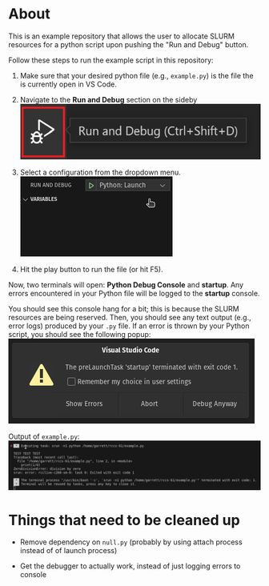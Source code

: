# About

This is an example repository that allows the user to allocate SLURM resources for a python script upon pushing the "Run and Debug" button.

Follow these steps to run the example script in this repository:

1. Make sure that your desired python file (e.g., `example.py`) is the file the is currently open in VS Code.

2. Navigate to the **Run and Debug** section on the sideby ![Alt text](/readme/run_and_debug.png)

3. Select a configuration from the dropdown menu. ![Alt text](/readme/configurations.png)

4. Hit the play button to run the file (or hit F5).

Now, two terminals will open: **Python Debug Console** and **startup**. Any errors encountered in your Python file will be logged to the **startup** console.

You should see this console hang for a bit; this is because the SLURM resources are being reserved. Then, you should see any text output (e.g., error logs) produced by your `.py` file. If an error is thrown by your Python script, you should see the following popup:
![Alt text](/readme/vscode_error.png)

Output of `example.py`:
![Alt text](/readme/console_output.png)


# Things that need to be cleaned up

- Remove dependency on `null.py` (probably by using attach process instead of of launch process)

- Get the debugger to actually work, instead of just logging errors to console